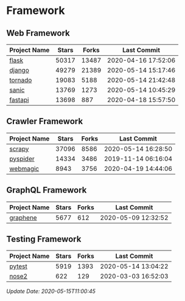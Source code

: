 # Framework

## Web Framework

| Project Name | Stars | Forks | Last Commit |
| ------------ | ----- | ----- | ----------- |
| [flask](https://github.com/pallets/flask) | 50317 | 13487 | 2020-04-16 17:52:06 |
| [django](https://github.com/django/django) | 49279 | 21389 | 2020-05-14 15:17:46 |
| [tornado](https://github.com/tornadoweb/tornado) | 19083 | 5188 | 2020-05-14 21:42:48 |
| [sanic](https://github.com/huge-success/sanic) | 13769 | 1273 | 2020-05-14 10:45:29 |
| [fastapi](https://github.com/tiangolo/fastapi) | 13698 | 887 | 2020-04-18 15:57:50 |

## Crawler Framework

| Project Name | Stars | Forks | Last Commit |
| ------------ | ----- | ----- | ----------- |
| [scrapy](https://github.com/scrapy/scrapy) | 37096 | 8586 | 2020-05-14 16:28:50 |
| [pyspider](https://github.com/binux/pyspider) | 14334 | 3486 | 2019-11-14 06:16:04 |
| [webmagic](https://github.com/code4craft/webmagic) | 8943 | 3756 | 2020-04-19 14:44:06 |

## GraphQL Framework

| Project Name | Stars | Forks | Last Commit |
| ------------ | ----- | ----- | ----------- |
| [graphene](https://github.com/graphql-python/graphene) | 5677 | 612 | 2020-05-09 12:32:52 |

## Testing Framework

| Project Name | Stars | Forks | Last Commit |
| ------------ | ----- | ----- | ----------- |
| [pytest](https://github.com/pytest-dev/pytest) | 5919 | 1393 | 2020-05-14 13:04:22 |
| [nose2](https://github.com/nose-devs/nose2) | 622 | 129 | 2020-03-03 16:52:03 |

*Update Date: 2020-05-15T11:00:45*
